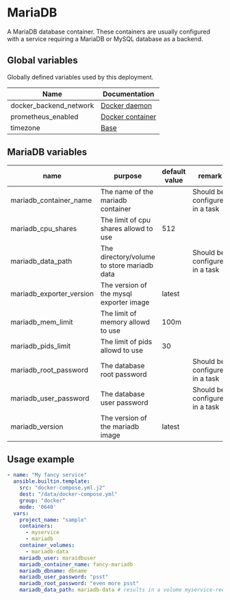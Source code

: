 # MariaDB

A MariaDB database container. These containers are usually configured with a service
requiring a MariaDB or MySQL database as a backend.

## Global variables

Globally defined variables used by this deployment.

| Name                   | Documentation                                 |
| ---------------------- | --------------------------------------------- |
| docker_backend_network | [Docker daemon](roles/docker_daemon.md)       |
| prometheus_enabled     | [Docker container](roles/docker_container.md) |
| timezone               | [Base](roles/base.md)                         |

## MariaDB variables

| name                     | purpose                                    | default value | remark                         |
| ------------------------ | ------------------------------------------ | ------------- | ------------------------------ |
| mariadb_container_name   | The name of the mariadb container          |               | Should be configured in a task |
| mariadb_cpu_shares       | The limit of cpu shares allowd to use      | 512           |                                |
| mariadb_data_path        | The directory/volume to store mariadb data |               | Should be configured in a task |
| mariadb_exporter_version | The version of the mysql exporter image    | latest        |                                |
| mariadb_mem_limit        | The limit of memory allowd to use          | 100m          |                                |
| mariadb_pids_limit       | The limit of pids allowd to use            | 30            |                                |
| mariadb_root_password    | The database root password                 |               | Should be configured in a task |
| mariadb_user_password    | The database user password                 |               | Should be configured in a task |
| mariadb_version          | The version of the mariadb image           | latest        |                                |

## Usage example

```yaml
- name: "My fancy service"
  ansible.builtin.template:
    src: "docker-compose.yml.j2"
    dest: "/data/docker-compose.yml"
    group: "docker"
    mode: '0640'
  vars:
    project_name: "sample"
    containers:
      - myservice
      - mariadb
    container_volumes:
      - mariadb-data
    mariadb_user: maraidbuser
    mariadb_container_name: fancy-mariadb
    mariadb_dbname: dbname
    mariadb_user_password: "psst"
    mariadb_root_password: "even more psst"
    mariadb_data_path: mariadb-data # results in a volume myservice-redis:/var/lib/mysql
```
